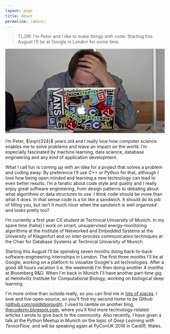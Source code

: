 ```yaml
---
layout: page
title: About
permalink: /about/
---
```


> TL;DR: I’m Peter and I like to make things with code. Starting this August I’ll
> be at Google in London for some time.

<div id="about-image">
	<img src="/images/about/mac.jpeg" alt="Me again."/>
	<br>
</div>

I’m Peter, $\sqrt{324}$ years old and I really love how computer science enables
me to solve problems and leave an impact on the world. I’m especially fascinated
by machine learning, data science, database engineering and any kind of
application development.

What I call fun is coming up with an idea for a project that solves a problem
and coding away. By preference I’ll use C++ or Python for that, although I love
how being open minded and learning a new technology can lead to even better
results. I’m a fanatic about code style and quality and I really enjoy great
software engineering, from design patterns to debating about what algorithms or
data structures to use. I think code should be more than what it does. In that
sense code is a lot like a sandwich. It should do its job of filling you, but
isn’t it much nicer when the sandwich is well organized and looks pretty too?

I’m currently a first year CS student at Technical University of Munich. In my
spare time (haha) I work on smart, unsupervised energy-monitoring algorithms at
the Institute of Networked and Embedded Systems at the University of Klagenfurt
and on inter-process communication techniques at the Chair for Database Systems
at Technical University of Munich.

Starting this August I’ll be spending seven months doing back-to-back
software-engineering internships in London. The first three months I'll be at
Google, working on a platform to visualize Google's ad technologies. After a
good 48 hours vacation (i.e. the weekend) I'm then doing another 4 months at
Bloomberg R&D. When I'm back in Munich I'll have another part-time gig at
Helmholtz Institute for Computational Biology, working on biological deep
learning.

I'm more online than outside really, so you can find me in
[lots of places](http://www.goldsborough.me/contact). I love and live
open-source, so you’ll find my second home to be Github
([github.com/goldsborough](http://github.com/goldsborough)). I used to ramble on
another blog, [thecodeinn.blogspot.com](http://github.com/goldsborough), where
you'll find more technology-related articles I wrote to give back to the
community. Also recently, I have given a talk at the Python Meetup in Munich on
the topic of *Deep Learning with TensorFlow*, and will be speaking again at
PyConUK 2016 in Cardiff, Wales.
